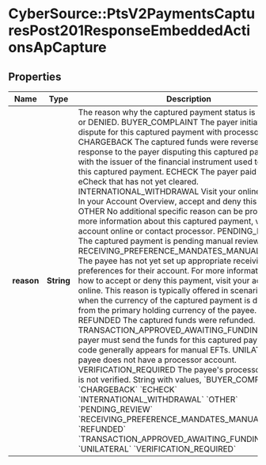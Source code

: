 # CyberSource::PtsV2PaymentsCapturesPost201ResponseEmbeddedActionsApCapture

## Properties
Name | Type | Description | Notes
------------ | ------------- | ------------- | -------------
**reason** | **String** | The reason why the captured payment status is PENDING or DENIED. BUYER_COMPLAINT The payer initiated a dispute for this captured payment with processor. CHARGEBACK The captured funds were reversed in response to the payer disputing this captured payment with the issuer of the financial instrument used to pay for this captured payment. ECHECK The payer paid by an eCheck that has not yet cleared. INTERNATIONAL_WITHDRAWAL Visit your online account. In your Account Overview, accept and deny this payment. OTHER No additional specific reason can be provided. For more information about this captured payment, visit your account online or contact processor. PENDING_REVIEW The captured payment is pending manual review. RECEIVING_PREFERENCE_MANDATES_MANUAL_ACTION The payee has not yet set up appropriate receiving preferences for their account. For more information about how to accept or deny this payment, visit your account online. This reason is typically offered in scenarios such as when the currency of the captured payment is different from the primary holding currency of the payee. REFUNDED The captured funds were refunded. TRANSACTION_APPROVED_AWAITING_FUNDING The payer must send the funds for this captured payment. This code generally appears for manual EFTs. UNILATERAL The payee does not have a processor account. VERIFICATION_REQUIRED The payee&#39;s processor account is not verified. String with values,  &#x60;BUYER_COMPLAINT&#x60;  &#x60;CHARGEBACK&#x60;  &#x60;ECHECK&#x60;  &#x60;INTERNATIONAL_WITHDRAWAL&#x60;  &#x60;OTHER&#x60;  &#x60;PENDING_REVIEW&#x60;  &#x60;RECEIVING_PREFERENCE_MANDATES_MANUAL_ACTION&#x60;  &#x60;REFUNDED&#x60;  &#x60;TRANSACTION_APPROVED_AWAITING_FUNDING&#x60;  &#x60;UNILATERAL&#x60;  &#x60;VERIFICATION_REQUIRED&#x60;  | [optional] 


